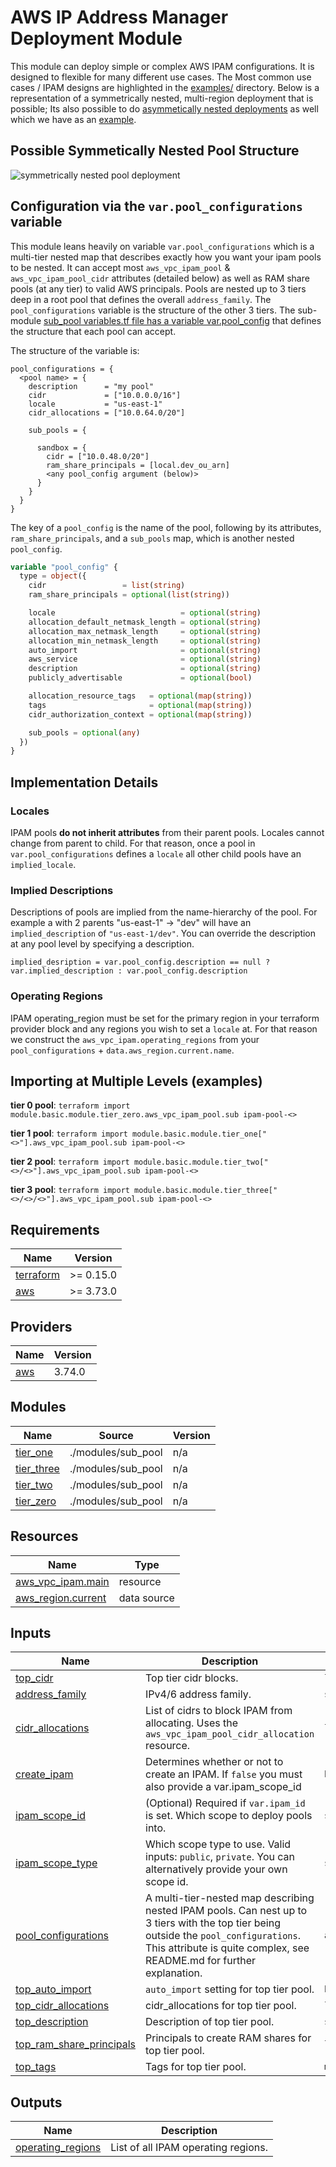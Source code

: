 <!-- BEGIN_TF_DOCS -->
# AWS IP Address Manager Deployment Module

This module can deploy simple or complex AWS IPAM configurations. It is designed to flexible for many different use cases. The Most common use cases / IPAM designs are highlighted in the [examples/](./examples/) directory. Below is a representation of a symmetrically nested, multi-region deployment that is possible; Its also possible to do [asymmetically nested deployments](images/asymmetrical\_pool\_structure.png) as well which we have as an [example](./examples/basic).

## Possible Symmetically Nested Pool Structure

![symmetrically nested pool deployment](images/symmetrical\_region\_pool\_bizunit\_pool\_structure.png "Region Separated Pools")

## Configuration via the `var.pool_configurations` variable

This module leans heavily on variable `var.pool_configurations` which is a multi-tier nested map that describes exactly how you want your ipam pools to be nested. It can accept most `aws_vpc_ipam_pool` & `aws_vpc_ipam_pool_cidr` attributes (detailed below) as well as RAM share pools (at any tier) to valid AWS principals. Pools are nested up to 3 tiers deep in a root pool that defines the overall `address_family`. The `pool_configurations` variable is the structure of the other 3 tiers. The sub-module [sub\_pool variables.tf file has a variable var.pool\_config](./modules/sub\_pool/variables.tf#L1) that defines the structure that each pool can accept.

The structure of the variable is:

```
pool_configurations = {
  <pool name> = {
    description      = "my pool"
    cidr             = ["10.0.0.0/16"]
    locale           = "us-east-1"
    cidr_allocations = ["10.0.64.0/20"]

    sub_pools = {

      sandbox = {
        cidr = ["10.0.48.0/20"]
        ram_share_principals = [local.dev_ou_arn]
        <any pool_config argument (below)>
      }
    }
  }
}
```

The key of a `pool_config` is the name of the pool, following by its attributes, `ram_share_principals`, and a `sub_pools` map, which is another nested `pool_config`.

```terraform
variable "pool_config" {
  type = object({
    cidr                 = list(string)
    ram_share_principals = optional(list(string))

    locale                            = optional(string)
    allocation_default_netmask_length = optional(string)
    allocation_max_netmask_length     = optional(string)
    allocation_min_netmask_length     = optional(string)
    auto_import                       = optional(string)
    aws_service                       = optional(string)
    description                       = optional(string)
    publicly_advertisable             = optional(bool)

    allocation_resource_tags   = optional(map(string))
    tags                       = optional(map(string))
    cidr_authorization_context = optional(map(string))

    sub_pools = optional(any)
  })
}
```

## Implementation Details

### Locales

IPAM pools **do not inherit attributes** from their parent pools. Locales cannot change from parent to child. For that reason, once a pool in `var.pool_configurations` defines a `locale` all other child pools have an `implied_locale`.

### Implied Descriptions

Descriptions of pools are implied from the name-hierarchy of the pool. For example a with 2 parents "us-east-1" -> "dev" will have an `implied_description` of `"us-east-1/dev"`. You can override the description at any pool level by specifying a description.

`implied_desription = var.pool_config.description == null ? var.implied_description : var.pool_config.description`

### Operating Regions

IPAM operating\_region must be set for the primary region in your terraform provider block and any regions you wish to set a `locale` at. For that reason we construct the `aws_vpc_ipam.operating_regions` from your `pool_configurations` + `data.aws_region.current.name`.

## Importing at Multiple Levels (examples)

**tier 0 pool**: `terraform import module.basic.module.tier_zero.aws_vpc_ipam_pool.sub ipam-pool-<>`

**tier 1 pool**: `terraform import module.basic.module.tier_one["<>"].aws_vpc_ipam_pool.sub ipam-pool-<>`

**tier 2 pool**: `terraform import module.basic.module.tier_two["<>/<>"].aws_vpc_ipam_pool.sub ipam-pool-<>`

**tier 3 pool**: `terraform import module.basic.module.tier_three["<>/<>/<>"].aws_vpc_ipam_pool.sub ipam-pool-<>`

## Requirements

| Name | Version |
|------|---------|
| <a name="requirement_terraform"></a> [terraform](#requirement\_terraform) | >= 0.15.0 |
| <a name="requirement_aws"></a> [aws](#requirement\_aws) | >= 3.73.0 |

## Providers

| Name | Version |
|------|---------|
| <a name="provider_aws"></a> [aws](#provider\_aws) | 3.74.0 |

## Modules

| Name | Source | Version |
|------|--------|---------|
| <a name="module_tier_one"></a> [tier\_one](#module\_tier\_one) | ./modules/sub_pool | n/a |
| <a name="module_tier_three"></a> [tier\_three](#module\_tier\_three) | ./modules/sub_pool | n/a |
| <a name="module_tier_two"></a> [tier\_two](#module\_tier\_two) | ./modules/sub_pool | n/a |
| <a name="module_tier_zero"></a> [tier\_zero](#module\_tier\_zero) | ./modules/sub_pool | n/a |

## Resources

| Name | Type |
|------|------|
| [aws_vpc_ipam.main](https://registry.terraform.io/providers/hashicorp/aws/latest/docs/resources/vpc_ipam) | resource |
| [aws_region.current](https://registry.terraform.io/providers/hashicorp/aws/latest/docs/data-sources/region) | data source |

## Inputs

| Name | Description | Type | Default | Required |
|------|-------------|------|---------|:--------:|
| <a name="input_top_cidr"></a> [top\_cidr](#input\_top\_cidr) | Top tier cidr blocks. | `list(string)` | n/a | yes |
| <a name="input_address_family"></a> [address\_family](#input\_address\_family) | IPv4/6 address family. | `string` | `"ipv4"` | no |
| <a name="input_cidr_allocations"></a> [cidr\_allocations](#input\_cidr\_allocations) | List of cidrs to block IPAM from allocating. Uses the `aws_vpc_ipam_pool_cidr_allocation` resource. | `list(string)` | `[]` | no |
| <a name="input_create_ipam"></a> [create\_ipam](#input\_create\_ipam) | Determines whether or not to create an IPAM. If `false` you must also provide a var.ipam\_scope\_id | `bool` | `true` | no |
| <a name="input_ipam_scope_id"></a> [ipam\_scope\_id](#input\_ipam\_scope\_id) | (Optional) Required if `var.ipam_id` is set. Which scope to deploy pools into. | `string` | `null` | no |
| <a name="input_ipam_scope_type"></a> [ipam\_scope\_type](#input\_ipam\_scope\_type) | Which scope type to use. Valid inputs: `public`, `private`. You can alternatively provide your own scope id. | `string` | `"private"` | no |
| <a name="input_pool_configurations"></a> [pool\_configurations](#input\_pool\_configurations) | A multi-tier-nested map describing nested IPAM pools. Can nest up to 3 tiers with the top tier being outside the `pool_configurations`. This attribute is quite complex, see README.md for further explanation. | `any` | `{}` | no |
| <a name="input_top_auto_import"></a> [top\_auto\_import](#input\_top\_auto\_import) | `auto_import` setting for top tier pool. | `bool` | `null` | no |
| <a name="input_top_cidr_allocations"></a> [top\_cidr\_allocations](#input\_top\_cidr\_allocations) | cidr\_allocations for top tier pool. | `list(string)` | `[]` | no |
| <a name="input_top_description"></a> [top\_description](#input\_top\_description) | Description of top tier pool. | `string` | `""` | no |
| <a name="input_top_ram_share_principals"></a> [top\_ram\_share\_principals](#input\_top\_ram\_share\_principals) | Principals to create RAM shares for top tier pool. | `list(string)` | `null` | no |
| <a name="input_top_tags"></a> [top\_tags](#input\_top\_tags) | Tags for top tier pool. | `map(string)` | `null` | no |

## Outputs

| Name | Description |
|------|-------------|
| <a name="output_operating_regions"></a> [operating\_regions](#output\_operating\_regions) | List of all IPAM operating regions. |
<!-- END_TF_DOCS -->